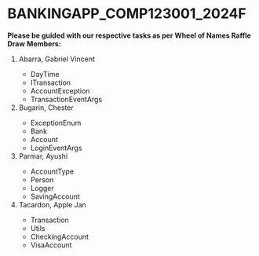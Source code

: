 # BANKINGAPP_COMP123001_2024F
<b>Please be guided with our respective tasks as per Wheel of Names Raffle Draw</b> 
<b>Members:</b> 
<ol>
  <li>Abarra, Gabriel Vincent </li>
    <ul>
        <li>DayTime</li>
        <li>ITransaction </li>
        <li>AccountException  </li>
        <li>TransactionEventArgs   </li>
    </ul>
  <li>Bugarin, Chester </li>
    <ul>
          <li>ExceptionEnum </li>
          <li>Bank </li>
          <li>Account  </li>
          <li>LoginEventArgs   </li>
      </ul>
  <li>Parmar, Ayushi  </li>
    <ul>
      <li>AccountType </li>
      <li>Person </li>
      <li>Logger  </li>
      <li>SavingAccount   </li>
    </ul>
  <li>Tacardon, Apple Jan </li>
    <ul>
      <li>Transaction </li>
      <li>Utils </li>
      <li>CheckingAccount  </li>
      <li>VisaAccount   </li>
    </ul>
</ol>
  

